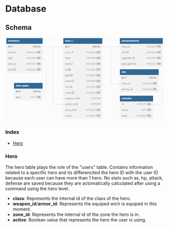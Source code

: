 # Database

## Schema
![Visual representation](images/Database/Schema.PNG)

### Index
- [Hero](#hero)


### Hero
The hero table plays the role of the "users" table. Contains information related to a specific hero and its differencited the hero ID with the user ID because each user can have more than 1 hero.
No stats such as, hp, attack, defense are saved because they are actomatically calculated after using a command using the hero level.
- **class**: Represents the internal id of the class of the hero.
- **weapon_id**/**armor_id**: Represents the equiped wich is equiped in this moment.
- **zone_id**: Represents the internal id of the zone the hero is in.
- **active**: Boolean value that represents the hero the user is using.
